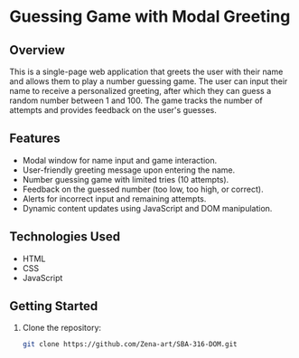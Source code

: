 # Guessing Game with Modal Greeting

## Overview
This is a single-page web application that greets the user with their name and allows them to play a number guessing game. The user can input their name to receive a personalized greeting, after which they can guess a random number between 1 and 100. The game tracks the number of attempts and provides feedback on the user's guesses.

## Features
- Modal window for name input and game interaction.
- User-friendly greeting message upon entering the name.
- Number guessing game with limited tries (10 attempts).
- Feedback on the guessed number (too low, too high, or correct).
- Alerts for incorrect input and remaining attempts.
- Dynamic content updates using JavaScript and DOM manipulation.

## Technologies Used
- HTML
- CSS
- JavaScript

## Getting Started
1. Clone the repository:
   ```bash
   git clone https://github.com/Zena-art/SBA-316-DOM.git
